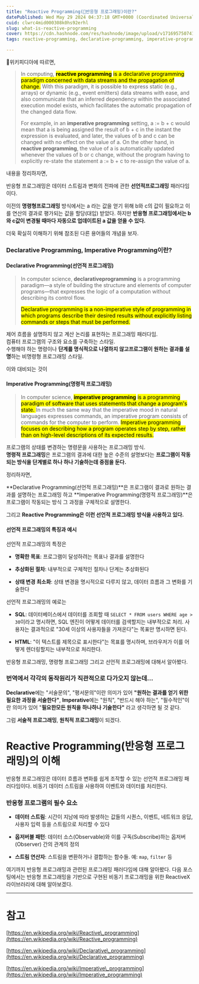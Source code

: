 ```yaml
---
title: "Reactive Programming(반응형 프로그래밍)이란?"
datePublished: Wed May 29 2024 04:37:18 GMT+0000 (Coordinated Universal Time)
cuid: clwrc4mid000308k0hs92erhl
slug: what-is-reactive-programming
cover: https://cdn.hashnode.com/res/hashnode/image/upload/v1716957507414/c048db72-aa32-4485-a382-7e77add31997.png
tags: reactive-programming, declarative-programming, imperative-programming

---
```


위키피디아에 따르면,

> In computing, **<mark>reactive programming</mark>** <mark> is a declarative programming paradigm concerned with data streams and the propagation of change.</mark> With this paradigm, it is possible to express static (e.g., arrays) or dynamic (e.g., event emitters) data streams with ease, and also communicate that an inferred dependency within the associated execution model exists, which facilitates the automatic propagation of the changed data flow.
> 
> For example, in an **imperative programming** setting, a := b + c would mean that a is being assigned the result of b + c in the instant the expression is evaluated, and later, the values of b and c can be changed with no effect on the value of a. On the other hand, in **reactive programming**, the value of a is automatically updated whenever the values of b or c change, without the program having to explicitly re-state the statement a := b + c to re-assign the value of a.

내용을 정리하자면,

반응형 프로그래밍은 데이터 스트림과 변화의 전파에 관한 **선언적프로그래밍** 패러다임이다.

이전의 **명령형프로그래밍** 방식에서는 a 라는 값을 얻기 위해 b와 c의 값이 필요하고 이를 연산의 결과로 평가되는 값을 할당(대입) 받았다. 하지만 **반응형 프로그래밍에서는 b와 c값이 변경될 때마다 자동으로 업데이트된 a 값을 얻을 수 있다.**

더욱 확실히 이해하기 위해 참조된 다른 용어들의 개념을 보자.

### Declarative Programming, Imperative Programming이란?

#### Declarative Programming(선언적 프로그래밍)

> In computer science, **declarativeprogramming** is a programming paradigm—a style of building the structure and elements of computer programs—that expresses the logic of a computation without describing its control flow.
> 
> <mark>Declarative programming is a non-imperative style of programming in which programs describe their desired results without explicitly listing commands or steps that must be performed.</mark>

제어 흐름을 설명하지 않고 계산 논리를 표현하는 프로그래밍 패러다임.  
컴퓨터 프로그램의 구조와 요소를 구축하는 스타일.  
수행해야 하는 명령이나 **단계를 명식적으로 나열하지 않고프로그램이 원하는 결과를 설명**하는 비명령형 프로그래밍 스타일.

이와 대비되는 것이

#### Imperative Programming(명령적 프로그래밍)

> In computer science, **<mark>imperative programming</mark>** <mark> is a programming paradigm of software that uses statements that change a program's state. </mark> In much the same way that the imperative mood in natural languages expresses commands, an imperative program consists of commands for the computer to perform. <mark>Imperative programming focuses on describing how a program operates step by step, rather than on high-level descriptions of its expected results.</mark>

프로그램의 상태를 변경하는 명령문을 사용하는 프로그래밍 방식.  
**명령적 프로그래밍**은 프로그램의 결과에 대한 높은 수준의 설명보다는 **프로그램이 작동되는 방식을 단계별로 하나 하나 기술하는데 중점을 둔다.**

정리하자면,

**Declarative Programming(선언적 프로그래밍)**은 프로그램이 결과로 원하는 결과를 설명하는 프로그래밍 하고 **Imperative Programming(명령적 프로그래밍)**은 프로그램이 작동되는 방식 그 과정을 구체적으로 설명한다.

그리고 **Reactive Programming은 이런 선언적 프로그래밍 방식을 사용하고 있다.**

#### 선언적 프로그래밍의 특징과 예시

선언적 프로그래밍의 특정은

* **명확한 목표**: 프로그램이 달성하려는 목표나 결과를 설명한다
    
* **추상화된 절차**: 내부적으로 구체적인 절차나 단계는 추상화된다
    
* **상태 변경 최소화**: 상태 변경을 명시적으로 다루지 않고, 데이터 흐름과 그 변화를 기술한다
    

선언적 프로그래밍의 예로는

* **SQL**: 데이터베이스에서 데이터를 조회할 때 `SELECT * FROM users WHERE age > 30`이라고 명시하면, SQL 엔진이 어떻게 데이터를 검색할지는 내부적으로 처리. 사용자는 결과적으로 "30세 이상의 사용자들을 가져온다"는 목표만 명시하면 된다.
    
* **HTML**: "이 텍스트를 제목으로 표시한다"는 목표를 명시하며, 브라우저가 이를 어떻게 렌더링할지는 내부적으로 처리한다.
    

반응형 프로그래밍, 명령형 프로그래밍 그리고 선언적 프로그래밍에 대해서 알아봤다.

### 번역에서 각각의 동작원리가 직관적으로 다가오지 않는데...

**Declarative**에는 "서술문의", "평서문의"이란 의미가 있어 **"원하는 결과를 얻기 위한 필요한 과정을 서술한다"**, **Imperative**에는 "원칙", "반드시 해야 하는", "필수적인"이란 의미가 있어 "**필요한모든 원칙을 하나하나 기술한다"** 라고 생각하면 될 것 같다.

그럼 **서술적 프로그래밍**, **원칙적 프로그래밍**이 되겠다.

# Reactive Programming(반응형 프로그래밍)의 이해

반응형 프로그래밍은 데이터 흐름과 변화를 쉽게 조작할 수 있는 선언적 프로그래밍 패러다임이다. 비동기 데이터 스트림을 사용하여 이벤트와 데이터를 처리한다.

### 반응형 프로그램의 필수 요소

* **데이터 스트림**: 시간이 지남에 따라 발생하는 값들의 시퀀스, 이벤트, 네트워크 응답, 사용자 입력 등을 스트림으로 처리할 수 있다
    
* **옵저버블 패턴**: 데이터 소스(Observable)와 이를 구독(Subscribe)하는 옵저버(Observer) 간의 관계의 정의
    
* **스트림 연산자**: 스트림을 변환하거나 결합하는 함수들. 예: `map`, `filter` 등
    

여기까지 반응형 프로그래밍과 관련된 프로그래밍 패러다임에 대해 알아봤다. 다음 포스팅에서는 반응형 프로그래밍을 기반으로 구현된 비동기 프로그래밍을 위한 ReactiveX 라이브러리에 대해 알아보겠다.

---

# 참고

[https://en.wikipedia.org/wiki/Reactive\_programming](https://en.wikipedia.org/wiki/Reactive_programming)

[https://en.wikipedia.org/wiki/Declarative\_programming](https://en.wikipedia.org/wiki/Declarative_programming)

[https://en.wikipedia.org/wiki/Imperative\_programming](https://en.wikipedia.org/wiki/Imperative_programming)